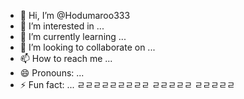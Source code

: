- 👋 Hi, I’m @Hodumaroo333
- 👀 I’m interested in ...
- 🌱 I’m currently learning ...
- 💞️ I’m looking to collaborate on ...
- 📫 How to reach me ...
- 😄 Pronouns: ...
- ⚡ Fun fact: ...
ㄹㄹㄹㄹㄹㄹㄹㄹㄹ
ㄹㄹㄹㄹㄹ
ㄹㄹㄹㄹㄹ
<!---
Hodumaroo333/Hodumaroo333 is a ✨ special ✨ repository because its `README.md` (this file) appears on your GitHub profile.
You can click the Preview link to take a look at your changes.
--->
